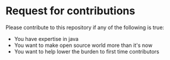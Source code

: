 # Request for contributions

Please contribute to this repository if any of the following is true:
- You have expertise in java 
- You want to make open source world more than it's now
- You want to help lower the burden to first time contributors
